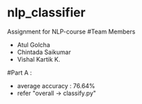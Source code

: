 # nlp_classifier
Assignment for NLP-course
#Team Members
* Atul Golcha
* Chintada Saikumar
* Vishal Kartik K.

#Part A :
* average accuracy : 76.64%  
* refer "overall -> classify.py"
